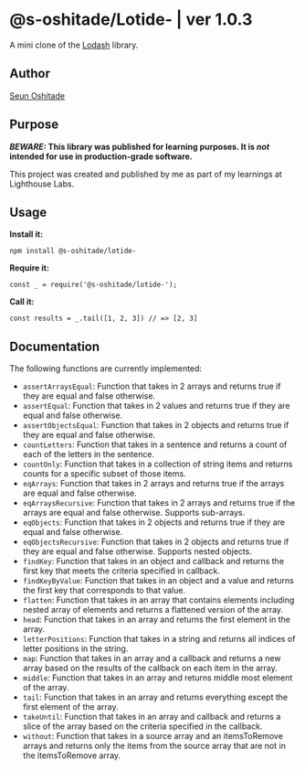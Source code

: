 # @s-oshitade/Lotide- | ver 1.0.3

A mini clone of the [Lodash](https://lodash.com) library.
## Author
[Seun Oshitade](https://www.linkedin.com/in/olu-oshitade-53001120b/)
## Purpose

**_BEWARE:_ This library was published for learning purposes. It is _not_ intended for use in production-grade software.**

This project was created and published by me as part of my learnings at Lighthouse Labs. 

## Usage

**Install it:**

`npm install @s-oshitade/lotide-`

**Require it:**

`const _ = require('@s-oshitade/lotide-');`

**Call it:**

`const results = _.tail([1, 2, 3]) // => [2, 3]`

## Documentation

The following functions are currently implemented:

* `assertArraysEqual`: Function that takes in 2 arrays and returns true if they are equal and false otherwise.
* `assertEqual`: Function that takes in 2 values and returns true if they are equal and false otherwise.
* `assertObjectsEqual`: Function that takes in 2 objects and returns true if they are equal and false otherwise.
* `countLetters`: Function that takes in a sentence and returns a count of each of the letters in the sentence.
* `countOnly`: Function that takes in a collection of string items and returns counts for a specific subset of those items.
* `eqArrays`: Function that takes in 2 arrays and returns true if the arrays are equal and false otherwise.
* `eqArraysRecursive`: Function that takes in 2 arrays and returns true if the arrays are equal and false otherwise. Supports sub-arrays.
* `eqObjects`: Function that takes in 2 objects and returns true if they are equal and false otherwise.
* `eqObjectsRecursive`: Function that takes in 2 objects and returns true if they are equal and false otherwise. Supports nested objects.
* `findKey`: Function that takes in an object and callback and returns the first key that meets the criteria specified in callback.
* `findKeyByValue`: Function that takes in an object and a value and returns the first key that corresponds to that value.
* `flatten`: Function that takes in an array that contains elements including nested array of elements and returns a flattened version of the array.
* `head`: Function that takes in an array and returns the first element in the array.
* `letterPositions`: Function that takes in a string and returns all indices of letter positions in the string.
* `map`: Function that takes in an array and a callback and returns a new array based on the results of the callback on each item in the array.
* `middle`: Function that takes in an array and returns middle most element of the array.
* `tail`: Function that takes in an array and returns everything except the first element of the array.
* `takeUntil`: Function that takes in an array and callback and returns a slice of the array based on the criteria specified in the callback.
* `without`: Function that takes in a source array and an itemsToRemove arrays and returns only the items from the source array that are not in the itemsToRemove array.